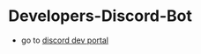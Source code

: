 # Developers-Discord-Bot
- go to [discord dev portal](https://discordapp.com/developers/applications)
